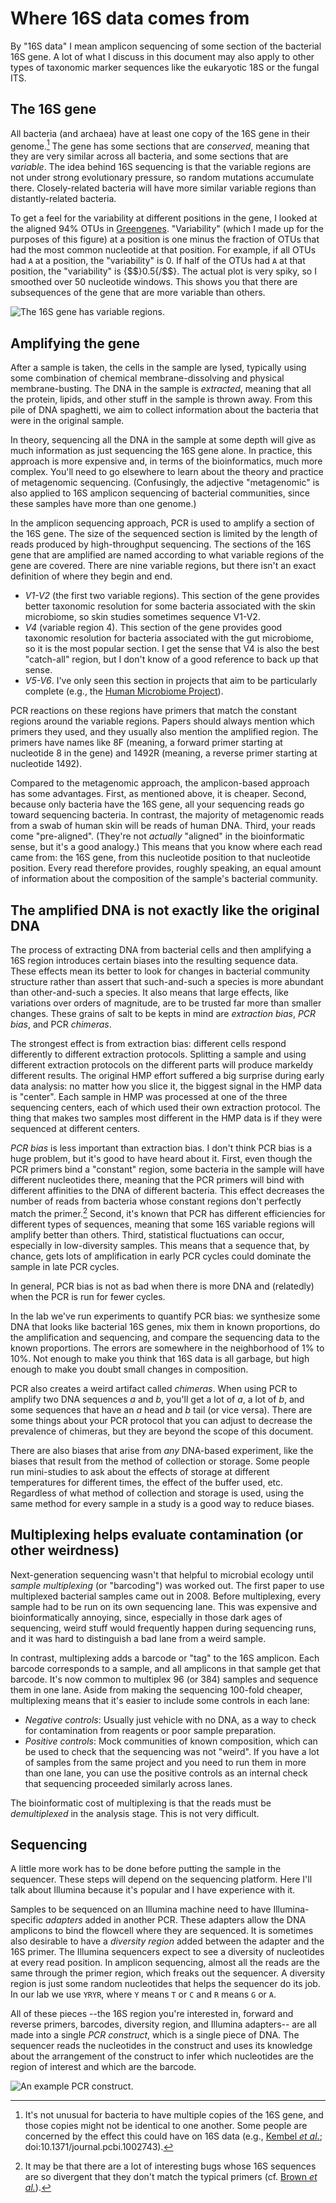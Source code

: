 # Where 16S data comes from

By "16S data" I mean amplicon sequencing of some section of the bacterial 16S gene. A lot of what I discuss in this document may also apply to other types of taxonomic marker sequences like the eukaryotic 18S or the fungal ITS.

## The 16S gene

All bacteria (and archaea) have at least one copy of the 16S gene in their genome.[^kembel] The gene has some sections that are *conserved*, meaning that they are very similar across all bacteria, and some sections that are *variable*. The idea behind 16S sequencing is that the variable regions are not under strong evolutionary pressure, so random mutations accumulate there. Closely-related bacteria will have more similar variable regions than distantly-related bacteria.

To get a feel for the variability at different positions in the gene, I looked at the aligned 94% OTUs in [Greengenes](http://dx.doi.org/10.1128/AEM.03006-05). "Variability" (which I made up for the purposes of this figure) at a position is one minus the fraction of OTUs that had the most common nucleotide at that position. For example, if all OTUs had `A` at a position, the "variability" is 0. If half of the OTUs had `A` at that position, the "variability" is {$$}0.5{/$$}. The actual plot is very spiky, so I smoothed over 50 nucleotide windows. This shows you that there are subsequences of the gene that are more variable than others.

![The 16S gene has variable regions.](images/variab.png)

[^kembel]: It's not unusual for bacteria to have multiple copies of the 16S gene, and those copies might not be identical to one another. Some people are concerned by the effect this could have on 16S data (e.g., [Kembel *et al*.](http://dx.doi.org/10.1371/journal.pcbi.1002743); doi:10.1371/journal.pcbi.1002743).

## Amplifying the gene

After a sample is taken, the cells in the sample are lysed, typically using some combination of chemical membrane-dissolving and physical membrane-busting. The DNA in the sample is *extracted*, meaning that all the protein, lipids, and other stuff in the sample is thrown away. From this pile of DNA spaghetti, we aim to collect information about the bacteria that were in the original sample.

In theory, sequencing all the DNA in the sample at some depth will give as much information as just sequencing the 16S gene alone. In practice, this approach is more expensive and, in terms of the bioinformatics, much more complex. You'll need to go elsewhere to learn about the theory and practice of metagenomic sequencing. (Confusingly, the adjective "metagenomic" is also applied to 16S amplicon sequencing of bacterial communities, since these samples have more than one genome.)

In the amplicon sequencing approach, PCR is used to amplify a section of the 16S gene. The size of the sequenced section is limited by the length of reads produced by high-throughput sequencing. The sections of the 16S gene that are amplified are named according to what variable regions of the gene are covered. There are nine variable regions, but there isn't an exact definition of where they begin and end.

- *V1-V2* (the first two variable regions). This section of the gene provides better taxonomic resolution for some bacteria associated with the skin microbiome, so skin studies sometimes sequence V1-V2.
- *V4* (variable region 4). This section of the gene provides good taxonomic resolution for bacteria associated with the gut microbiome, so it is the most popular section. I get the sense that V4 is also the best "catch-all" region, but I don't know of a good reference to back up that sense.
- *V5-V6*. I've only seen this section in projects that aim to be particularly complete (e.g., the [Human Microbiome Project](http://www.hmpdacc.org)).

PCR reactions on these regions have primers that match the constant regions around the variable regions. Papers should always mention which primers they used, and they usually also mention the amplified region. The primers have names like 8F (meaning, a forward primer starting at nucleotide 8 in the gene) and 1492R (meaning, a reverse primer starting at nucleotide 1492).

Compared to the metagenomic approach, the amplicon-based approach has some advantages. First, as mentioned above, it is cheaper. Second, because only bacteria have the 16S gene, all your sequencing reads go toward sequencing bacteria. In contrast, the majority of metagenomic reads from a swab of human skin will be reads of human DNA. Third, your reads come "pre-aligned". (They're not *actually* "aligned" in the bioinformatic sense, but it's a good analogy.) This means that you know where each read came from: the 16S gene, from this nucleotide position to that nucleotide position. Every read therefore provides, roughly speaking, an equal amount of information about the composition of the sample's bacterial community.

## The amplified DNA is not exactly like the original DNA

The process of extracting DNA from bacterial cells and then amplifying a 16S region introduces certain biases into the resulting sequence data. These effects mean its better to look for changes in bacterial community structure rather than assert that such-and-such a species is more abundant than other-and-such a species. It also means that large effects, like variations over orders of magnitude, are to be trusted far more than smaller changes. These grains of salt to be kepts in mind are
*extraction bias*, *PCR bias*, and PCR *chimeras*.

The strongest effect is from extraction bias: different cells respond differently to different extraction protocols. Splitting a sample and using different extraction protocols on the different parts will produce markeldy different results. The original HMP effort suffered a big surprise during early data analysis: no matter how you slice it, the biggest signal in the HMP data is "center". Each sample in HMP was processed at one of the three sequencing centers, each of which used their own extraction protocol. The thing that makes two samples most different in the HMP data is if they were sequenced at different centers.

*PCR bias* is less important than extraction bias. I don't think PCR bias is a huge problem, but it's good to have heard about it. First, even though the PCR primers bind a "constant" region, some bacteria in the sample will have different nucleotides there, meaning that the PCR primers will bind with different affinities to the DNA of different bacteria. This effect decreases the number of reads from bacteria whose constant regions don't perfectly match the primer.[^2] Second, it's known that PCR has different efficiencies for different types of sequences, meaning that some 16S variable regions will amplify better than others. Third, statistical fluctuations can occur, especially in low-diversity samples. This means that a sequence that, by chance, gets lots of amplification in early PCR cycles could dominate the sample in late PCR cycles.

[^2]: It may be that there are a lot of interesting bugs whose 16S sequences are so divergent that they don't match the typical primers (cf. [Brown *et al.*](http://dx.doi.org/10.1038/nature14486)).

In general, PCR bias is not as bad when there is more DNA and (relatedly) when the PCR is run for fewer cycles.

In the lab we've run experiments to quantify PCR bias: we synthesize some DNA that looks like bacterial 16S genes, mix them in known proportions, do the amplification and sequencing, and compare the sequencing data to the known proportions. The errors are somewhere in the neighborhood of 1% to 10%. Not enough to make you think that 16S data is all garbage, but high enough to make you doubt small changes in composition.

PCR also creates a weird artifact called *chimeras*. When using PCR to amplify two DNA sequences *a* and *b*, you'll get a lot of *a*, a lot of *b*, and some sequences that have an *a* head and *b* tail (or vice versa). There are some things about your PCR protocol that you can adjust to decrease the prevalence of chimeras, but they are beyond the scope of this document.

There are also biases that arise from *any* DNA-based experiment, like the biases that result from the method of collection or storage. Some people run mini-studies to ask about the effects of storage at different temperatures for different times, the effect of the buffer used, etc. Regardless of what method of collection and storage is used, using the same method for every sample in a study is a good way to reduce biases.

## Multiplexing helps evaluate contamination (or other weirdness)

Next-generation sequencing wasn't that helpful to microbial ecology until *sample multiplexing* (or "barcoding") was worked out. The first paper to use multiplexed bacterial samples came out in 2008. Before multiplexing, every sample had to be run on its own sequencing lane. This was expensive and bioinformatically annoying, since, especially in those dark ages of sequencing, weird stuff would frequently happen during sequencing runs, and it was hard to distinguish a bad lane from a
weird sample.

In contrast, multiplexing adds a barcode or "tag" to the 16S amplicon. Each barcode corresponds to a sample, and all amplicons in that sample get that barcode. It's now common to multiplex 96 (or 384) samples and sequence them in one lane. Aside from making the sequencing 100-fold cheaper, multiplexing means that it's easier to include some controls in each lane:

- *Negative controls*: Usually just vehicle with no DNA, as a way to check for contamination from reagents or poor sample preparation.
- *Positive controls*: Mock communities of known composition, which can be used to check that the sequencing was not "weird". If you have a lot of samples from the same project and you need to run them in more than one lane, you can use the positive controls as an internal check that sequencing proceeded similarly across lanes.

The bioinformatic cost of multiplexing is that the reads must be *demultiplexed* in the analysis stage. This is not very difficult.

## Sequencing

A little more work has to be done before putting the sample in the sequencer. These steps will depend on the sequencing platform. Here I'll talk about Illumina because it's popular and I have experience with it.

Samples to be sequenced on an Illumina machine need to have Illumina-specific *adapters* added in another PCR. These adapters allow the DNA amplicons to bind the flowcell where they are sequenced. It is sometimes also desirable to have a *diversity region* added between the adapter and the 16S primer. The Illumina sequencers expect to see a diversity of nucleotides at every read position. In amplicon sequencing, almost all the reads are the same through the primer region, which freaks out the sequencer. A diversity region is just some random nucleotides that helps the sequencer do its job. In our lab we use `YRYR`, where `Y` means `T` or `C` and `R` means `G` or `A`.

All of these pieces --the 16S region you're interested in, forward and reverse primers, barcodes, diversity region, and Illumina adapters-- are all made into a single *PCR construct*, which is a single piece of DNA. The sequencer reads the nucleotides in the construct and uses its knowledge about the arrangement of the construct to infer which nucleotides are the region of interest and which are the barcode.

![An example PCR construct.](images/pcr-construct.png)
